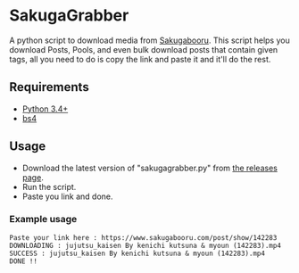 # SakugaGrabber
A python script to download media from [Sakugabooru](https://www.sakugabooru.com).
This script helps you download Posts, Pools, and even bulk download posts that contain given tags, all you need to do is copy the link and paste it and it'll do the rest.

## Requirements
  * [Python 3.4+](https://www.python.org/downloads/)
  * [bs4](https://pypi.python.org/pypi/beautifulsoup4)

## Usage
* Download the latest version of "sakugagrabber.py" from [the releases page](https://github.com/RedaZt/SakugaGrabber/releases).
* Run the script.
* Paste you link and done.

### Example usage
```
Paste your link here : https://www.sakugabooru.com/post/show/142283
DOWNLOADING : jujutsu_kaisen By kenichi kutsuna & myoun (142283).mp4
SUCCESS : jujutsu_kaisen By kenichi kutsuna & myoun (142283).mp4
DONE !!
```
